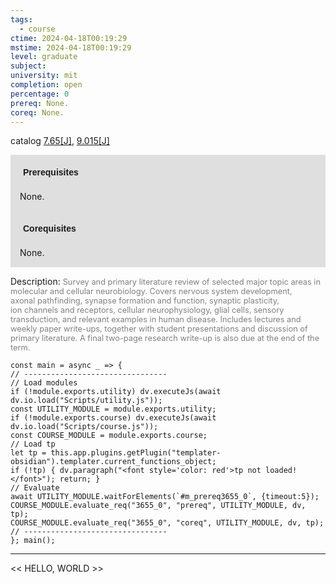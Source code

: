 ```yaml
---
tags:
  - course
ctime: 2024-04-18T00:19:29
mstime: 2024-04-18T00:19:29
level: graduate
subject: 
university: mit
completion: open
percentage: 0
prereq: None.
coreq: None.
---
```


catalog [7.65[J]](http://student.mit.edu/catalog/m7a.html#7.65), [9.015[J]](http://student.mit.edu/catalog/m9a.html#9.015)

<span style="display: block; padding: 15px; background-color: rgb(100, 100, 100, 0.2);"><font id="m_prereq3655_0" style="display: block; font-family: Arial, sans-serif; font-weight: bold; padding: 5px">Prerequisites</font><br><span id="prereq3655_0">None.</span></span>
<span style="display: block; padding: 15px; background-color: rgb(100, 100, 100, 0.2);"><font id="m_coreq3655_0" style="display: block; font-family: Arial, sans-serif; font-weight: bold; padding: 5px">Corequisites</font><br><span id="coreq3655_0">None.</span></span>

<font style="">Description:</font>
<font style="color: grey; font-size: 0.8rem;">Survey and primary literature review of selected major topic areas in molecular and cellular neurobiology. Covers nervous system development, axonal pathfinding, synapse formation and function, synaptic plasticity, ion channels and receptors, cellular neurophysiology, glial cells, sensory transduction, and relevant examples in human disease. Includes lectures and weekly paper write-ups, together with student presentations and discussion of primary literature. A final two-page research write-up is also due at the end of the term.</font>

```dataviewjs
const main = async _ => {
// --------------------------------
// Load modules
if (!module.exports.utility) dv.executeJs(await dv.io.load("Scripts/utility.js"));
const UTILITY_MODULE = module.exports.utility;
if (!module.exports.course) dv.executeJs(await dv.io.load("Scripts/course.js"));
const COURSE_MODULE = module.exports.course;
// Load tp
let tp = this.app.plugins.getPlugin("templater-obsidian").templater.current_functions_object;
if (!tp) { dv.paragraph("<font style='color: red'>tp not loaded!</font>"); return; }
// Evaluate
await UTILITY_MODULE.waitForElements(`#m_prereq3655_0`, {timeout:5});
COURSE_MODULE.evaluate_req("3655_0", "prereq", UTILITY_MODULE, dv, tp);
COURSE_MODULE.evaluate_req("3655_0", "coreq", UTILITY_MODULE, dv, tp);
// --------------------------------
}; main();
```

---

<< HELLO, WORLD >>
